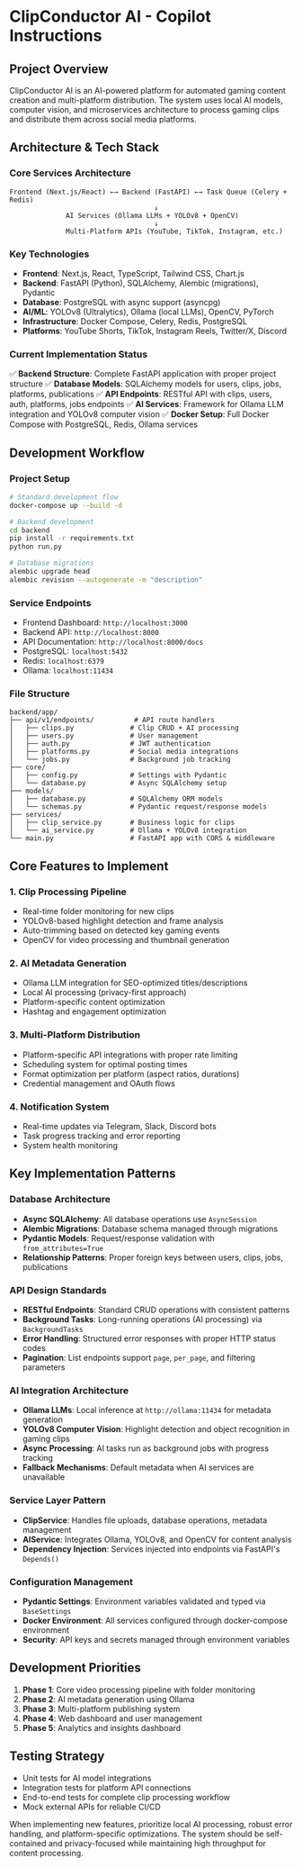 # ClipConductor AI - Copilot Instructions

## Project Overview
ClipConductor AI is an AI-powered platform for automated gaming content creation and multi-platform distribution. The system uses local AI models, computer vision, and microservices architecture to process gaming clips and distribute them across social media platforms.

## Architecture & Tech Stack

### Core Services Architecture
```
Frontend (Next.js/React) ←→ Backend (FastAPI) ←→ Task Queue (Celery + Redis)
                                    ↓
              AI Services (Ollama LLMs + YOLOv8 + OpenCV)
                                    ↓
              Multi-Platform APIs (YouTube, TikTok, Instagram, etc.)
```

### Key Technologies
- **Frontend**: Next.js, React, TypeScript, Tailwind CSS, Chart.js
- **Backend**: FastAPI (Python), SQLAlchemy, Alembic (migrations), Pydantic
- **Database**: PostgreSQL with async support (asyncpg)
- **AI/ML**: YOLOv8 (Ultralytics), Ollama (local LLMs), OpenCV, PyTorch
- **Infrastructure**: Docker Compose, Celery, Redis, PostgreSQL
- **Platforms**: YouTube Shorts, TikTok, Instagram Reels, Twitter/X, Discord

### Current Implementation Status
✅ **Backend Structure**: Complete FastAPI application with proper project structure
✅ **Database Models**: SQLAlchemy models for users, clips, jobs, platforms, publications
✅ **API Endpoints**: RESTful API with clips, users, auth, platforms, jobs endpoints
✅ **AI Services**: Framework for Ollama LLM integration and YOLOv8 computer vision
✅ **Docker Setup**: Full Docker Compose with PostgreSQL, Redis, Ollama services

## Development Workflow

### Project Setup
```bash
# Standard development flow
docker-compose up --build -d

# Backend development
cd backend
pip install -r requirements.txt
python run.py

# Database migrations
alembic upgrade head
alembic revision --autogenerate -m "description"
```

### Service Endpoints
- Frontend Dashboard: `http://localhost:3000`
- Backend API: `http://localhost:8000`
- API Documentation: `http://localhost:8000/docs`
- PostgreSQL: `localhost:5432`
- Redis: `localhost:6379`
- Ollama: `localhost:11434`

### File Structure
```
backend/app/
├── api/v1/endpoints/          # API route handlers
│   ├── clips.py              # Clip CRUD + AI processing
│   ├── users.py              # User management
│   ├── auth.py               # JWT authentication
│   ├── platforms.py          # Social media integrations
│   └── jobs.py               # Background job tracking
├── core/
│   ├── config.py             # Settings with Pydantic
│   └── database.py           # Async SQLAlchemy setup
├── models/
│   ├── database.py           # SQLAlchemy ORM models
│   └── schemas.py            # Pydantic request/response models
├── services/
│   ├── clip_service.py       # Business logic for clips
│   └── ai_service.py         # Ollama + YOLOv8 integration
└── main.py                   # FastAPI app with CORS & middleware
```

## Core Features to Implement

### 1. Clip Processing Pipeline
- Real-time folder monitoring for new clips
- YOLOv8-based highlight detection and frame analysis
- Auto-trimming based on detected key gaming events
- OpenCV for video processing and thumbnail generation

### 2. AI Metadata Generation
- Ollama LLM integration for SEO-optimized titles/descriptions
- Local AI processing (privacy-first approach)
- Platform-specific content optimization
- Hashtag and engagement optimization

### 3. Multi-Platform Distribution
- Platform-specific API integrations with proper rate limiting
- Scheduling system for optimal posting times
- Format optimization per platform (aspect ratios, durations)
- Credential management and OAuth flows

### 4. Notification System
- Real-time updates via Telegram, Slack, Discord bots
- Task progress tracking and error reporting
- System health monitoring

## Key Implementation Patterns

### Database Architecture
- **Async SQLAlchemy**: All database operations use `AsyncSession`
- **Alembic Migrations**: Database schema managed through migrations
- **Pydantic Models**: Request/response validation with `from_attributes=True`
- **Relationship Patterns**: Proper foreign keys between users, clips, jobs, publications

### API Design Standards
- **RESTful Endpoints**: Standard CRUD operations with consistent patterns
- **Background Tasks**: Long-running operations (AI processing) via `BackgroundTasks`
- **Error Handling**: Structured error responses with proper HTTP status codes
- **Pagination**: List endpoints support `page`, `per_page`, and filtering parameters

### AI Integration Architecture
- **Ollama LLMs**: Local inference at `http://ollama:11434` for metadata generation
- **YOLOv8 Computer Vision**: Highlight detection and object recognition in gaming clips
- **Async Processing**: AI tasks run as background jobs with progress tracking
- **Fallback Mechanisms**: Default metadata when AI services are unavailable

### Service Layer Pattern
- **ClipService**: Handles file uploads, database operations, metadata management
- **AIService**: Integrates Ollama, YOLOv8, and OpenCV for content analysis
- **Dependency Injection**: Services injected into endpoints via FastAPI's `Depends()`

### Configuration Management
- **Pydantic Settings**: Environment variables validated and typed via `BaseSettings`
- **Docker Environment**: All services configured through docker-compose environment
- **Security**: API keys and secrets managed through environment variables

## Development Priorities

1. **Phase 1**: Core video processing pipeline with folder monitoring
2. **Phase 2**: AI metadata generation using Ollama
3. **Phase 3**: Multi-platform publishing system
4. **Phase 4**: Web dashboard and user management
5. **Phase 5**: Analytics and insights dashboard

## Testing Strategy
- Unit tests for AI model integrations
- Integration tests for platform API connections
- End-to-end tests for complete clip processing workflow
- Mock external APIs for reliable CI/CD

When implementing new features, prioritize local AI processing, robust error handling, and platform-specific optimizations. The system should be self-contained and privacy-focused while maintaining high throughput for content processing.
